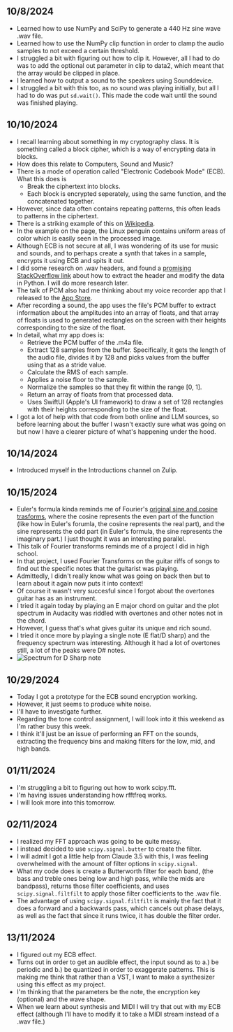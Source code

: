 ## 10/8/2024

- Learned how to use NumPy and SciPy to generate a 440 Hz sine wave .wav file.
- Learned how to use the NumPy clip function in order to clamp the audio samples to not exceed a certain threshold.
- I struggled a bit with figuring out how to clip it. However, all I had to do was to add the optional out parameter in clip to data2, which meant that the array would be clipped in place.
- I learned how to output a sound to the speakers using Sounddevice.
- I struggled a bit with this too, as no sound was playing initially, but all I had to do was put `sd.wait()`. This made the code wait until the sound was finished playing.

## 10/10/2024
- I recall learning about something in my cryptography class. It is something called a block cipher, which is a way of encrypting data in blocks.
- How does this relate to Computers, Sound and Music?
- There is a mode of operation called "Electronic Codebook Mode" (ECB). What this does is
    * Break the ciphertext into blocks.
    * Each block is encrypted seperately, using the same function, and the concatenated together.
- However, since data often contains repeating patterns, this often leads to patterns in the ciphertext.
- There is a striking example of this on [Wikipedia](https://en.wikipedia.org/wiki/Block_cipher_mode_of_operation?oldformat=true#Electronic_codebook_(ECB)).
- In the example on the page, the Linux penguin contains uniform areas of color which is easily seen in the processed image.
- Although ECB is not secure at all, I was wondering of its use for music and sounds, and to perhaps create a synth that takes in a sample, encrypts it using ECB and spits it out.
- I did some research on .wav headers, and found a [promising StackOverflow link](https://stackoverflow.com/questions/55420292/remove-file-header-from-a-wav-file-in-python3) about how to extract the header and modify the data in Python. I will do more research later.
- The talk of PCM also had me thinking about my voice recorder app that I released to the [App Store](https://apps.apple.com/us/app/micman/id6615062868).
- After recording a sound, the app uses the file's PCM buffer to extract information about the amplitudes into an array of floats, and that array of floats is used to generated rectangles on the screen with their heights corresponding to the size of the float.
- In detail, what my app does is:
    * Retrieve the PCM buffer of the .m4a file.
    * Extract 128 samples from the buffer. Specifically, it gets the length of the audio file, divides it by 128 and picks values from the buffer using that as a stride value.
    * Calculate the RMS of each sample.
    * Applies a noise floor to the sample.
    * Normalize the samples so that they fit within the range [0, 1].
    * Return an array of floats from that processed data.
    * Uses SwiftUI (Apple's UI framework) to draw a set of 128 rectangles with their heights corresponding to the size of the float.
- I got a lot of help with that code from both online and LLM sources, so before learning about the buffer I wasn't exactly sure what was going on but now I have a clearer picture of what's happening under the hood.

## 10/14/2024
- Introduced myself in the Introductions channel on Zulip.

## 10/15/2024
- Euler's formula kinda reminds me of Fourier's [original sine and cosine trasforms](https://en.wikipedia.org/wiki/Sine_and_cosine_transforms), where the cosine represents the even part of the function (like how in Euler's forumla, the cosine represents the real part), and the sine represents the odd part (in Euler's formula, the sine represents the imaginary part.) I just thought it was an interesting parallel.
- This talk of Fourier transforms reminds me of a project I did in high school.
- In that project, I used Fourier Transforms on the guitar riffs of songs to find out the specific notes that the guitarist was playing.
- Admittedly, I didn't really know what was going on back then but to learn about it again now puts it into context!
- Of course it wasn't very succesful since I forgot about the overtones guitar has as an instrument.
- I tried it again today by playing an E major chord on guitar and the plot spectrum in Audacity was riddled with overtones and other notes not in the chord.
- However, I guess that's what gives guitar its unique and rich sound.
- I tried it once more by playing a single note (E flat/D sharp) and the frequency spectrum was interesting. Although it had a lot of overtones still, a lot of the peaks were D# notes.
- ![Spectrum for D Sharp note](https://i.imgur.com/booFVRy.png)

## 10/29/2024
- Today I got a prototype for the ECB sound encryption working.
- However, it just seems to produce white noise.
- I'll have to investigate further.
- Regarding the tone control assignment, I will look into it this weekend as I'm rather busy this week.
- I think it'll just be an issue of performing an FFT on the sounds, extracting the frequency bins and making filters for the low, mid, and high bands. 

## 01/11/2024
- I'm struggling a bit to figuring out how to work scipy.fft.
- I'm having issues understanding how rfftfreq works.
- I will look more into this tomorrow.

## 02/11/2024
- I realized my FFT approach was going to be quite messy.
- I instead decided to use `scipy.signal.butter` to create the filter.
- I will admit I got a little help from Claude 3.5 with this, I was feeling overwhelmed with the amount of filter options in `scipy.signal`.
- What my code does is create a Butterworth filter for each band, (the bass and treble ones being low and high pass, while the mids are bandpass), returns those filter coefficients, and uses `scipy.signal.filtfilt` to apply those filter coefficients to the .wav file.
- The advantage of using `scipy.signal.filtfilt` is mainly the fact that it does a forward and a backwards pass, which cancels out phase delays, as well as the fact that since it runs twice, it has double the filter order.

## 13/11/2024
- I figured out my ECB effect.
- Turns out in order to get an audible effect, the input sound as to a.) be periodic and b.) be quantized in order to exaggerate patterns. This is making me think that rather than a VST, I want to make a synthesizer using this effect as my project.
- I'm thinking that the parameters be the note, the encryption key (optional) and the wave shape.
- When we learn about synthesis and MIDI I will try that out with my ECB effect (although I'll have to modify it to take a MIDI stream instead of a .wav file.)
